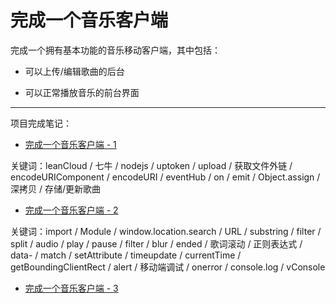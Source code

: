 # 完成一个音乐客户端

完成一个拥有基本功能的音乐移动客户端，其中包括：

- 可以上传/编辑歌曲的后台

- 可以正常播放音乐的前台界面

---

项目完成笔记：

- [完成一个音乐客户端 - 1](./docs/1-1.md)

关键词：leanCloud / 七牛 / nodejs / uptoken / upload / 获取文件外链 / encodeURIComponent / encodeURI / eventHub / on / emit / Object.assign / 深拷贝 / 存储/更新歌曲

- [完成一个音乐客户端 - 2](./docs/1-2.md)

关键词：import / Module / window.location.search / URL / substring / filter / split / audio / play / pause / filter / blur / ended / 歌词滚动 / 正则表达式 / data- / match / setAttribute / timeupdate / currentTime / getBoundingClientRect / alert / 移动端调试 / onerror / console.log / vConsole

- [完成一个音乐客户端 - 3](./docs/1-3.md)